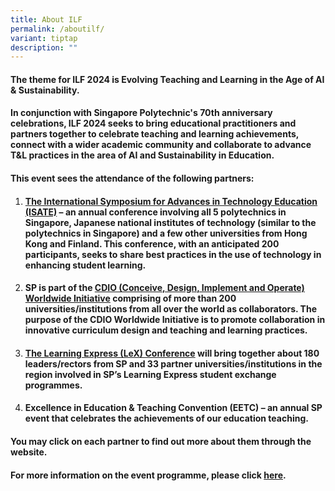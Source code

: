 ```yaml
---
title: About ILF
permalink: /aboutilf/
variant: tiptap
description: ""
---
```

<h4>The theme for ILF 2024 is <strong>Evolving Teaching and Learning in the Age of AI &amp; Sustainability.</strong></h4>
<h4>In conjunction with Singapore Polytechnic's 70th anniversary celebrations, ILF 2024 seeks to bring educational practitioners and partners together to celebrate teaching and learning achievements, connect with a wider academic community and collaborate to advance T&amp;L practices in the area of AI and Sustainability in Education.</h4>
<h4>This event sees the attendance of the following partners:</h4>
<ol data-tight="true" class="tight">
<li>
<p></p>
<h4><strong><a href="https://isate2024.sp.edu.sg/" rel="noopener noreferrer nofollow" target="_blank">The International Symposium for Advances in Technology Education (ISATE)</a></strong> – an annual conference involving all 5 polytechnics in Singapore, Japanese national institutes of technology (similar to the polytechnics in Singapore) and a few other universities from Hong Kong and Finland. This conference, with an anticipated 200 participants, seeks to share best practices in the use of technology in enhancing student learning.</h4>
<p></p>
</li>
<li>
<p></p>
<h4>SP is part of the <strong><a href="http://www.cdio.org/" rel="noopener noreferrer nofollow" target="_blank">CDIO (Conceive, Design, Implement and Operate) Worldwide Initiative</a></strong> comprising of more than 200 universities/institutions from all over the world as collaborators. The purpose of the CDIO Worldwide Initiative is to promote collaboration in innovative curriculum design and teaching and learning practices.</h4>
<p></p>
</li>
<li>
<p></p>
<h4><strong><a href="/lex2024/" rel="noopener noreferrer nofollow" target="_blank">The Learning Express (LeX) Conference</a></strong> will bring together about 180 leaders/rectors from SP and 33 partner universities/institutions in the region involved in SP’s Learning Express student exchange programmes.</h4>
<p></p>
</li>
<li>
<p></p>
<h4><strong>Excellence in Education &amp; Teaching Convention (EETC)</strong> – an annual SP event that celebrates the achievements of our education teaching.</h4>
<p></p>
</li>
</ol>
<h4>You may click on each partner to find out more about them through the website.</h4>
<h4>For more information on the event programme, please click <a href="https://ilf2024.sp.edu.sg/ilfprogramme/" rel="noopener noreferrer nofollow" target="_blank">here</a>.</h4>
<p></p>
